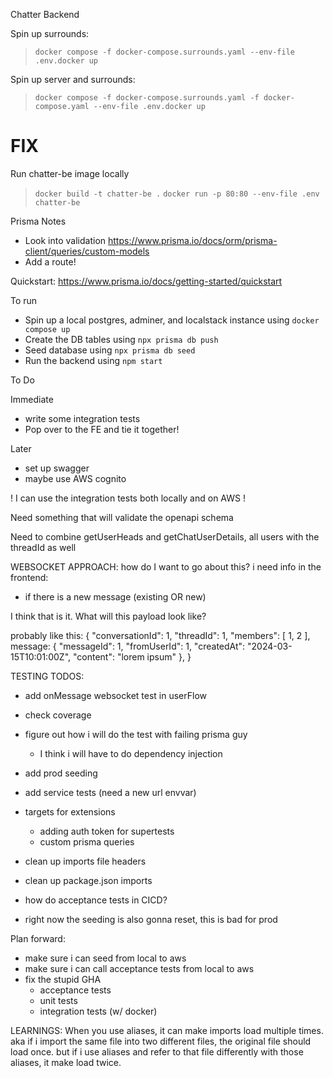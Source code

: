 Chatter Backend

Spin up surrounds:
> `docker compose -f docker-compose.surrounds.yaml --env-file .env.docker up`

Spin up server and surrounds:
> `docker compose -f docker-compose.surrounds.yaml -f docker-compose.yaml --env-file .env.docker up`

# FIX
Run chatter-be image locally
> `docker build -t chatter-be .`
> `docker run -p 80:80 --env-file .env chatter-be`

Prisma Notes

- Look into validation
  https://www.prisma.io/docs/orm/prisma-client/queries/custom-models
- Add a route!

Quickstart: https://www.prisma.io/docs/getting-started/quickstart

To run

- Spin up a local postgres, adminer, and localstack instance using `docker compose up`
- Create the DB tables using `npx prisma db push`
- Seed database using `npx prisma db seed`
- Run the backend using `npm start`

To Do

Immediate
  - write some integration tests
  - Pop over to the FE and tie it together!

Later
  - set up swagger
  - maybe use AWS cognito

! I can use the integration tests both locally and on AWS !

Need something that will validate the openapi schema

Need to combine getUserHeads and getChatUserDetails, all users with the threadId as well


WEBSOCKET APPROACH:
how do I want to go about this?
i need info in the frontend:
* if there is a new message (existing OR new)

I think that is it. What will this payload look like?

probably like this:
{
  "conversationId": 1,
  "threadId": 1,
  "members": [
    1,
    2
  ],
  message: {
    "messageId": 1,
    "fromUserId": 1,
    "createdAt": "2024-03-15T10:01:00Z",
    "content": "lorem ipsum"
  },
}

TESTING TODOS: 
* add onMessage websocket test in userFlow
* check coverage
* figure out how i will do the test with failing prisma guy
  * I think i will have to do dependency injection
* add prod seeding
* add service tests (need a new url envvar)
* targets for extensions 
  * adding auth token for supertests
  * custom prisma queries
* clean up imports file headers
* clean up package.json imports

* how do acceptance tests in CICD?
* right now the seeding is also gonna reset, this is bad for prod


Plan forward:
- make sure i can seed from local to aws
- make sure i can call acceptance tests from local to aws
- fix the stupid GHA
  - acceptance tests
  - unit tests
  - integration tests (w/ docker)


LEARNINGS: 
When you use aliases, it can make imports load multiple times. aka if i import the same file into two different files, the original file should load once. but if i use aliases and refer to that file differently with those aliases, it make load twice. 